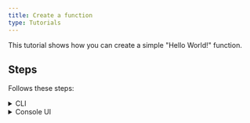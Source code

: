 ```yaml
---
title: Create a function
type: Tutorials
---
```


This tutorial shows how you can create a simple "Hello World!" function.

## Steps

Follows these steps:

<div tabs name="steps" group="create-function">
  <details>
  <summary label="cli">
  CLI
  </summary>

1. Export these variables:

    ```bash
    export NAME={LAMBDA_NAME}
    export NAMESPACE={LAMBDA_NAMESPACE}
    ```

2. Create a Function CR that specifies the function's logic:

    ```yaml
    cat <<EOF | kubectl apply -f -
    apiVersion: serverless.kyma-project.io/v1alpha1
    kind: Function
    metadata:
      name: $NAME
      namespace: $NAMESPACE
    spec:
      source: |
        module.exports = {
          main: function(event, context) {
            return 'Hello World!'
          }
        }
    EOF
    ```

3. Check if your function was created successfully and all conditions are set to `True`:

    ```bash
    kubectl get functions $NAME -n $NAMESPACE
    ```

    You should get a result similar to the following example:

    ```bash
    NAME                        CONFIGURED   BUILT   RUNNING   VERSION   AGE
    test-function                 True         True    True      1         18m
    ```

    </details>
    <details>
    <summary label="console-ui">
    Console UI
    </summary>

> **NOTE:** Serverless v2 is an experimental feature, and it is not enabled by default in the Console UI. To use its **Functions [preview]** view, enable **Experimental functionalities** in the **General Settings** view before you follow the steps. Refresh the page after enabling this option.

1. Create a Namespace or select one from the drop-down list in the top navigation panel.

2. Go to the **Functions [preview]** view at the bottom of the left navigation panel and select **Create function**.

3. In the pop-up box, provide the function's name and select **Create** to confirm changes.

     The pop-up box closes and the `Function created successfully` message appears.

4. In the function details view that opens up automatically, go to the **Code** tab and enter the function's code:

    ```
    module.exports = {
      main: function (event, context) {
      return 'Hello World!'
      }
    }
    ```

5. Select **Save** to confirm changes.

    The `Function {NAME} updated successfully` message appears confirming the changes were saved. Once deployed, the new function should have the `RUNNING` status in the list of all functions under the **Functions [preview]** view.

    </details>
</div>

